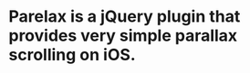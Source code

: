 Parelax is a jQuery plugin that provides very simple parallax scrolling on iOS.
===============================================================================